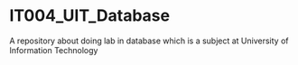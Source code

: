 # IT004_UIT_Database
A repository about doing lab in database which is a subject at University of Information Technology
